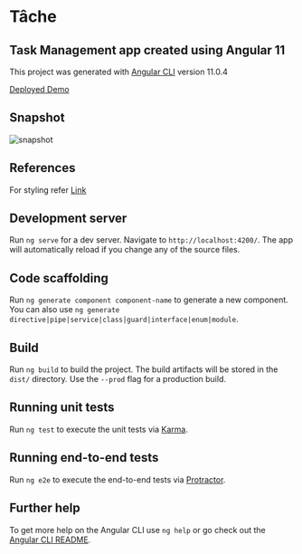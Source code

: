 # Tâche
## Task Management app created using Angular 11

This project was generated with [Angular CLI](https://github.com/angular/angular-cli) version 11.0.4

[Deployed Demo](http://tache.surge.sh/)

## Snapshot

![snapshot](https://github.com/prabhatdutt95/tache-task-manager/blob/master/snapshot.JPG?raw=true)

## References
For styling refer [Link](https://www.creative-tim.com/)

## Development server

Run `ng serve` for a dev server. Navigate to `http://localhost:4200/`. The app will automatically reload if you change any of the source files.

## Code scaffolding

Run `ng generate component component-name` to generate a new component. You can also use `ng generate directive|pipe|service|class|guard|interface|enum|module`.

## Build

Run `ng build` to build the project. The build artifacts will be stored in the `dist/` directory. Use the `--prod` flag for a production build.

## Running unit tests

Run `ng test` to execute the unit tests via [Karma](https://karma-runner.github.io).

## Running end-to-end tests

Run `ng e2e` to execute the end-to-end tests via [Protractor](http://www.protractortest.org/).

## Further help

To get more help on the Angular CLI use `ng help` or go check out the [Angular CLI README](https://github.com/angular/angular-cli/blob/master/README.md).

